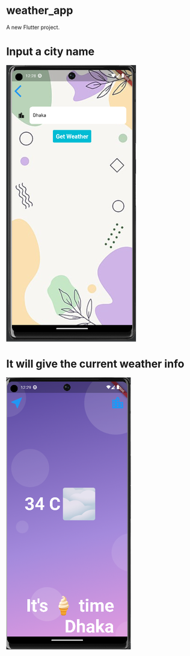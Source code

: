 # weather_app

A new Flutter project.

# Input a city name
![alt text](https://github.com/SouravBarman001/flutter-weather-app/blob/main/App%20UI/dhaka.png)
# It will give the current weather info
![alt text](https://github.com/SouravBarman001/flutter-weather-app/blob/main/App%20UI/dhaka_weather.png
)
